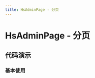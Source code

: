 ```yaml
---
title: HsAdminPage - 分页
---
```


# HsAdminPage - 分页

## 代码演示

### 基本使用

<code src="../demos/base.tsx"  background="var(--main-bg-color)" oldtitle="基本使用"></code>


